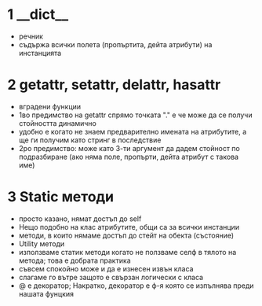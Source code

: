 # 1 \_\_dict\_\_
* речник
* съдържа всички полета (пропъртита, дейта атрибути)
  на инстанцията
# 2 getattr, setattr, delattr, hasattr
* вградени функции
* 1во предимство на getattr спрямо точката "." е че може да се 
получи стойността динамично
* удобно е когато не знаем предварително имената на атрибутите,
а ще ги получим като стринг в последствие
* 2ро предимство: може като 3-ти аргумент да дадем стойност по
подразбиране (ако няма поле, пропърти, дейта атрибут с такова име)
  
# 3 Static методи

* просто казано, нямат достъп до self
* Нещо подобно на клас атрибутите, общи са за всички инстанции
* методи, в които нямаме достъп до стейт на обекта (състояние)
* Utility методи
* използваме статик методи когато не ползваме селф в тялото на
метода; това е добрата практика
* съвсем спокойно може и да е изнесен извън класа
* слагаме го вътре защото е свързан логически с класа
* @ е декоратор; Накратко, декоратор е ф-я която се изпълнява
преди нашата фунцкия
  
